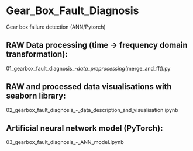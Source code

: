 # Gear_Box_Fault_Diagnosis
Gear box failure detection (ANN/Pytorch)

## RAW Data processing (time -> frequency domain transformation):
01_gearbox_fault_diagnosis_-_data_preprocessing_(merge_and_fft).py

## RAW and processed data visualisations with seaborn library:
02_gearbox_fault_diagnosis_-_data_description_and_visualisation.ipynb

## Artificial neural network model (PyTorch):
03_gearbox_fault_diagnosis_-_ANN_model.ipynb
